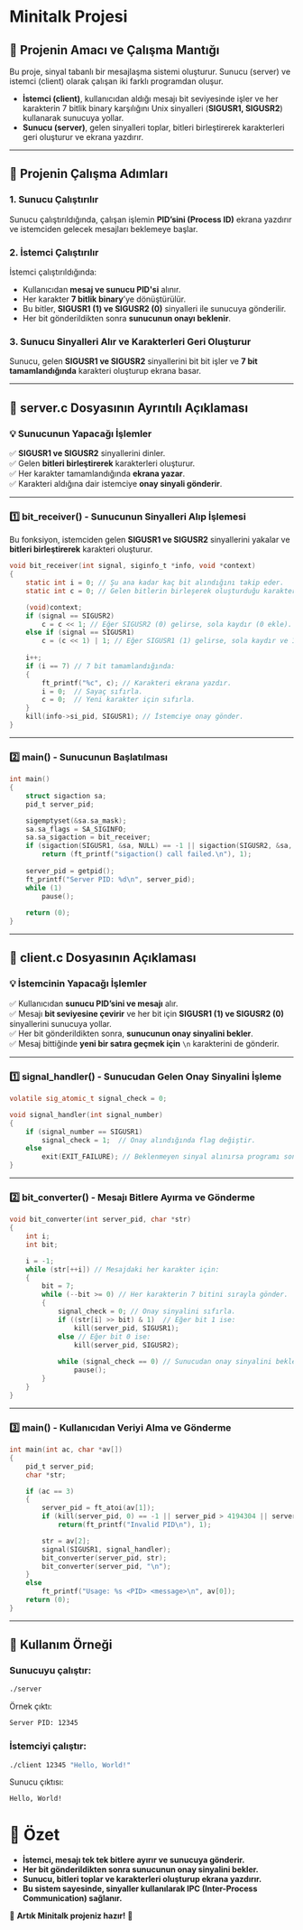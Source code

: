 # Minitalk Projesi

## 📌 Projenin Amacı ve Çalışma Mantığı
Bu proje, sinyal tabanlı bir mesajlaşma sistemi oluşturur. Sunucu (server) ve istemci (client) olarak çalışan iki farklı programdan oluşur.

- **İstemci (client)**, kullanıcıdan aldığı mesajı bit seviyesinde işler ve her karakterin 7 bitlik binary karşılığını Unix sinyalleri (**SIGUSR1, SIGUSR2**) kullanarak sunucuya yollar.
- **Sunucu (server)**, gelen sinyalleri toplar, bitleri birleştirerek karakterleri geri oluşturur ve ekrana yazdırır.

---

## 📌 Projenin Çalışma Adımları

### 1. Sunucu Çalıştırılır
Sunucu çalıştırıldığında, çalışan işlemin **PID’sini (Process ID)** ekrana yazdırır ve istemciden gelecek mesajları beklemeye başlar.

### 2. İstemci Çalıştırılır
İstemci çalıştırıldığında:
- Kullanıcıdan **mesaj ve sunucu PID'si** alınır.
- Her karakter **7 bitlik binary**’ye dönüştürülür.
- Bu bitler, **SIGUSR1 (1) ve SIGUSR2 (0)** sinyalleri ile sunucuya gönderilir.
- Her bit gönderildikten sonra **sunucunun onayı beklenir**.

### 3. Sunucu Sinyalleri Alır ve Karakterleri Geri Oluşturur
Sunucu, gelen **SIGUSR1 ve SIGUSR2** sinyallerini bit bit işler ve **7 bit tamamlandığında** karakteri oluşturup ekrana basar.

---

## 📌 server.c Dosyasının Ayrıntılı Açıklaması

### 💡 Sunucunun Yapacağı İşlemler
✅ **SIGUSR1 ve SIGUSR2** sinyallerini dinler.  
✅ Gelen **bitleri birleştirerek** karakterleri oluşturur.  
✅ Her karakter tamamlandığında **ekrana yazar**.  
✅ Karakteri aldığına dair istemciye **onay sinyali gönderir**.  

---

### 1️⃣ **bit_receiver() - Sunucunun Sinyalleri Alıp İşlemesi**
Bu fonksiyon, istemciden gelen **SIGUSR1 ve SIGUSR2** sinyallerini yakalar ve **bitleri birleştirerek** karakteri oluşturur.

```c
void bit_receiver(int signal, siginfo_t *info, void *context)
{
    static int i = 0; // Şu ana kadar kaç bit alındığını takip eder.
    static int c = 0; // Gelen bitlerin birleşerek oluşturduğu karakter.

    (void)context;
    if (signal == SIGUSR2)
        c = c << 1; // Eğer SIGUSR2 (0) gelirse, sola kaydır (0 ekle).
    else if (signal == SIGUSR1)
        c = (c << 1) | 1; // Eğer SIGUSR1 (1) gelirse, sola kaydır ve 1 ekle.
    
    i++;
    if (i == 7) // 7 bit tamamlandığında:
    {
        ft_printf("%c", c); // Karakteri ekrana yazdır.
        i = 0;  // Sayaç sıfırla.
        c = 0;  // Yeni karakter için sıfırla.
    }
    kill(info->si_pid, SIGUSR1); // İstemciye onay gönder.
}
```

---

### 2️⃣ **main() - Sunucunun Başlatılması**
```c
int main()
{
    struct sigaction sa;
    pid_t server_pid;

    sigemptyset(&sa.sa_mask);
    sa.sa_flags = SA_SIGINFO;
    sa.sa_sigaction = bit_receiver;
    if (sigaction(SIGUSR1, &sa, NULL) == -1 || sigaction(SIGUSR2, &sa, NULL) == -1)
        return (ft_printf("sigaction() call failed.\n"), 1);
    
    server_pid = getpid();
    ft_printf("Server PID: %d\n", server_pid);
    while (1)
        pause();
    
    return (0);
}
```
---

## 📌 client.c Dosyasının Açıklaması

### 💡 İstemcinin Yapacağı İşlemler
✅ Kullanıcıdan **sunucu PID’sini ve mesajı** alır.  
✅ Mesajı **bit seviyesine çevirir** ve her bit için **SIGUSR1 (1) ve SIGUSR2 (0)** sinyallerini sunucuya yollar.  
✅ Her bit gönderildikten sonra, **sunucunun onay sinyalini bekler**.  
✅ Mesaj bittiğinde **yeni bir satıra geçmek için** `\n` karakterini de gönderir.  

---

### 1️⃣ **signal_handler() - Sunucudan Gelen Onay Sinyalini İşleme**
```c
volatile sig_atomic_t signal_check = 0;

void signal_handler(int signal_number)
{
    if (signal_number == SIGUSR1)
        signal_check = 1;  // Onay alındığında flag değiştir.
    else
        exit(EXIT_FAILURE); // Beklenmeyen sinyal alınırsa programı sonlandır.
}
```

---

### 2️⃣ **bit_converter() - Mesajı Bitlere Ayırma ve Gönderme**
```c
void bit_converter(int server_pid, char *str)
{
    int i;
    int bit;

    i = -1;
    while (str[++i]) // Mesajdaki her karakter için:
    {
        bit = 7;
        while (--bit >= 0) // Her karakterin 7 bitini sırayla gönder.
        {
            signal_check = 0; // Onay sinyalini sıfırla.
            if ((str[i] >> bit) & 1)  // Eğer bit 1 ise:
                kill(server_pid, SIGUSR1);
            else // Eğer bit 0 ise:
                kill(server_pid, SIGUSR2);
            
            while (signal_check == 0) // Sunucudan onay sinyalini bekle.
                pause();
        }
    }
}
```

---

### 3️⃣ **main() - Kullanıcıdan Veriyi Alma ve Gönderme**
```c
int main(int ac, char *av[])
{
    pid_t server_pid;
    char *str;

    if (ac == 3)
    {
        server_pid = ft_atoi(av[1]);
        if (kill(server_pid, 0) == -1 || server_pid > 4194304 || server_pid == -1)
            return(ft_printf("Invalid PID\n"), 1);

        str = av[2];
        signal(SIGUSR1, signal_handler);
        bit_converter(server_pid, str);
        bit_converter(server_pid, "\n");
    }
    else
        ft_printf("Usage: %s <PID> <message>\n", av[0]);
    return (0);
}
```

---

## 📌 Kullanım Örneği
### Sunucuyu çalıştır:
```sh
./server
```
Örnek çıktı:
```sh
Server PID: 12345
```
### İstemciyi çalıştır:
```sh
./client 12345 "Hello, World!"
```
Sunucu çıktısı:
```sh
Hello, World!
```

# **📌 Özet**
- **İstemci, mesajı tek tek bitlere ayırır ve sunucuya gönderir.**
- **Her bit gönderildikten sonra sunucunun onay sinyalini bekler.**
- **Sunucu, bitleri toplar ve karakterleri oluşturup ekrana yazdırır.**
- **Bu sistem sayesinde, sinyaller kullanılarak IPC (Inter-Process Communication) sağlanır.**

🚀 **Artık Minitalk projeniz hazır!** 🚀

